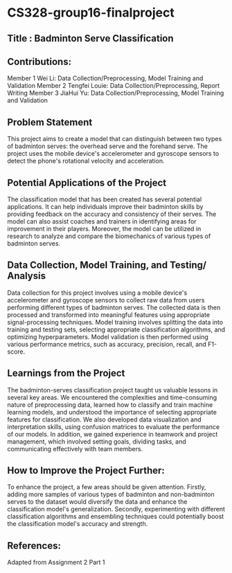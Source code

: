 # CS328-group16-finalproject

## Title : Badminton Serve Classification

## Contributions: 
Member 1 Wei Li: Data Collection/Preprocessing, Model Training and Validation
Member 2 Tengfei Louie: Data Collection/Preprocessing, Report Writing 
Member 3 JiaHui Yu: Data Collection/Preprocessing, Model Training and Validation


## Problem Statement
This project aims to create a model that can distinguish between two types of badminton serves: the overhead serve and the forehand serve. The project uses the mobile device's accelerometer and gyroscope sensors to detect the phone's rotational velocity and acceleration. 

## Potential Applications of the Project
The classification model that has been created has several potential applications. It can help individuals improve their badminton skills by providing feedback on the accuracy and consistency of their serves. The model can also assist coaches and trainers in identifying areas for improvement in their players. Moreover, the model can be utilized in research to analyze and compare the biomechanics of various types of badminton serves. 

## Data Collection, Model Training, and Testing/ Analysis
Data collection for this project involves using a mobile device's accelerometer and gyroscope sensors to collect raw data from users performing different types of badminton serves. The collected data is then processed and transformed into meaningful features using appropriate signal-processing techniques. Model training involves splitting the data into training and testing sets, selecting appropriate classification algorithms, and optimizing hyperparameters. Model validation is then performed using various performance metrics, such as accuracy, precision, recall, and F1-score. 

## Learnings from the Project
The badminton-serves classification project taught us valuable lessons in several key areas. We encountered the complexities and time-consuming nature of preprocessing data, learned how to classify and train machine learning models, and understood the importance of selecting appropriate features for classification. We also developed data visualization and interpretation skills, using confusion matrices to evaluate the performance of our models. In addition, we gained experience in teamwork and project management, which involved setting goals, dividing tasks, and communicating effectively with team members. 

## How to Improve the Project Further:
To enhance the project, a few areas should be given attention. Firstly, adding more samples of various types of badminton and non-badminton serves to the dataset would diversify the data and enhance the classification model's generalization. Secondly, experimenting with different classification algorithms and ensembling techniques could potentially boost the classification model's accuracy and strength.

## References:
Adapted from Assignment 2 Part 1
